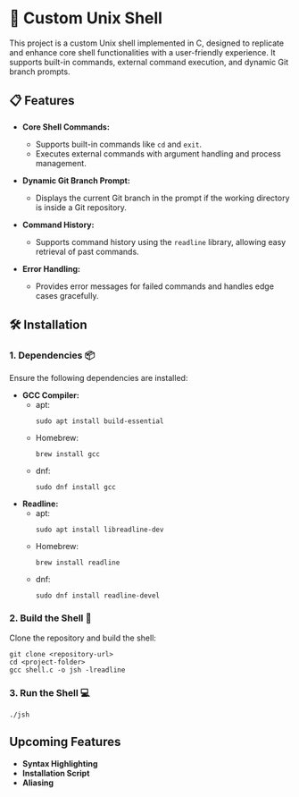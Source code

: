# 🚀 Custom Unix Shell

This project is a custom Unix shell implemented in C, designed to replicate and enhance core shell functionalities with a user-friendly experience. It supports built-in commands, external command execution, and dynamic Git branch prompts.

## 📋 Features

- **Core Shell Commands:**
  - Supports built-in commands like `cd` and `exit`.
  - Executes external commands with argument handling and process management.

- **Dynamic Git Branch Prompt:**
  - Displays the current Git branch in the prompt if the working directory is inside a Git repository.

- **Command History:**
  - Supports command history using the `readline` library, allowing easy retrieval of past commands.

- **Error Handling:**
  - Provides error messages for failed commands and handles edge cases gracefully.

## 🛠️ Installation

### 1. Dependencies 📦

Ensure the following dependencies are installed:

- **GCC Compiler:**  
  - apt:
    ```shell
    sudo apt install build-essential
    ```
  - Homebrew:
    ```shell
    brew install gcc
    ```
  - dnf:
    ```shell
    sudo dnf install gcc
    ```
- **Readline:**
  - apt:
    ```shell
    sudo apt install libreadline-dev
    ```
  - Homebrew:
    ```shell
    brew install readline
    ```
  - dnf:
    ```shell
    sudo dnf install readline-devel
    ```

### 2. Build the Shell 🔨

Clone the repository and build the shell:
```shell
git clone <repository-url>
cd <project-folder>
gcc shell.c -o jsh -lreadline
```

### 3. Run the Shell 💻
```shell
./jsh
```

## Upcoming Features

- **Syntax Highlighting**
- **Installation Script**
- **Aliasing**
